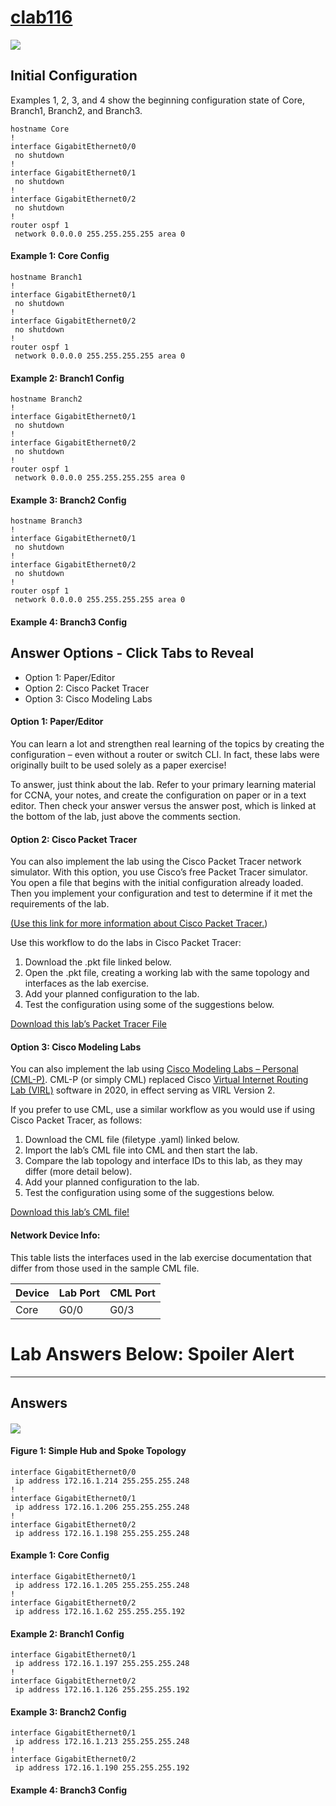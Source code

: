 # [clab116](https://www.certskills.com/clab116/)

![](../images/clab116_img1.svg)

## Initial Configuration

Examples 1, 2, 3, and 4 show the beginning configuration state of Core, Branch1, Branch2, and Branch3.

    hostname Core
    !
    interface GigabitEthernet0/0
     no shutdown
    !
    interface GigabitEthernet0/1
     no shutdown
    !
    interface GigabitEthernet0/2
     no shutdown
    !
    router ospf 1
     network 0.0.0.0 255.255.255.255 area 0

#### Example 1: Core Config

    hostname Branch1
    !
    interface GigabitEthernet0/1
     no shutdown
    !
    interface GigabitEthernet0/2
     no shutdown
    !
    router ospf 1
     network 0.0.0.0 255.255.255.255 area 0

#### Example 2: Branch1 Config

    hostname Branch2
    !
    interface GigabitEthernet0/1
     no shutdown
    !
    interface GigabitEthernet0/2
     no shutdown
    !
    router ospf 1
     network 0.0.0.0 255.255.255.255 area 0

#### Example 3: Branch2 Config

    hostname Branch3
    !
    interface GigabitEthernet0/1
     no shutdown
    !
    interface GigabitEthernet0/2
     no shutdown
    !
    router ospf 1
     network 0.0.0.0 255.255.255.255 area 0

#### Example 4: Branch3 Config

## Answer Options - Click Tabs to Reveal

- Option 1: Paper/Editor
- Option 2: Cisco Packet Tracer
- Option 3: Cisco Modeling Labs

#### Option 1: Paper/Editor

You can learn a lot and strengthen real learning of the topics by creating the configuration – even without a router or switch CLI. In fact, these labs were originally built to be used solely as a paper exercise!

To answer, just think about the lab. Refer to your primary learning material for CCNA, your notes, and create the configuration on paper or in a text editor. Then check your answer versus the answer post, which is linked at the bottom of the lab, just above the comments section.

#### Option 2: Cisco Packet Tracer

You can also implement the lab using the Cisco Packet Tracer network simulator. With this option, you use Cisco’s free Packet Tracer simulator. You open a file that begins with the initial configuration already loaded. Then you implement your configuration and test to determine if it met the requirements of the lab.

[(Use this link for more information about Cisco Packet Tracer.](https://www.certskills.com/packettracer))

Use this workflow to do the labs in Cisco Packet Tracer:

1. Download the .pkt file linked below.
2. Open the .pkt file, creating a working lab with the same topology and interfaces as the lab exercise.
3. Add your planned configuration to the lab.
4. Test the configuration using some of the suggestions below.

[Download this lab’s Packet Tracer File](https://files.certskills.com/virl/clab116.pkt)

#### Option 3: Cisco Modeling Labs

You can also implement the lab using [Cisco Modeling Labs – Personal (CML-P)](https://developer.cisco.com/modeling-labs/). CML-P (or simply CML) replaced Cisco [Virtual Internet Routing Lab (VIRL)](https://virl.cisco.com/) software in 2020, in effect serving as VIRL Version 2.

If you prefer to use CML, use a similar workflow as you would use if using Cisco Packet Tracer, as follows:

1. Download the CML file (filetype .yaml) linked below.
2. Import the lab’s CML file into CML and then start the lab.
3. Compare the lab topology and interface IDs to this lab, as they may differ (more detail below).
4. Add your planned configuration to the lab.
5. Test the configuration using some of the suggestions below.

[Download this lab’s CML file!](https://files.certskills.com/virl/clab116.yaml)

#### Network Device Info:

This table lists the interfaces used in the lab exercise documentation that differ from those used in the sample CML file.

| **Device** | **Lab Port** | **CML Port** |
| --- | --- | --- |
| Core | G0/0 | G0/3 |

# Lab Answers Below: Spoiler Alert

---

## Answers

#### ![](../images/clab116_img1.svg)

#### Figure 1: Simple Hub and Spoke Topology

    interface GigabitEthernet0/0
     ip address 172.16.1.214 255.255.255.248
    !
    interface GigabitEthernet0/1
     ip address 172.16.1.206 255.255.255.248
    !
    interface GigabitEthernet0/2
     ip address 172.16.1.198 255.255.255.248 

#### Example 1: Core Config

    interface GigabitEthernet0/1
     ip address 172.16.1.205 255.255.255.248
    !
    interface GigabitEthernet0/2
     ip address 172.16.1.62 255.255.255.192

#### Example 2: Branch1 Config

    interface GigabitEthernet0/1
     ip address 172.16.1.197 255.255.255.248
    !
    interface GigabitEthernet0/2
     ip address 172.16.1.126 255.255.255.192

#### Example 3: Branch2 Config

    interface GigabitEthernet0/1
     ip address 172.16.1.213 255.255.255.248
    !
    interface GigabitEthernet0/2
     ip address 172.16.1.190 255.255.255.192

#### Example 4: Branch3 Config